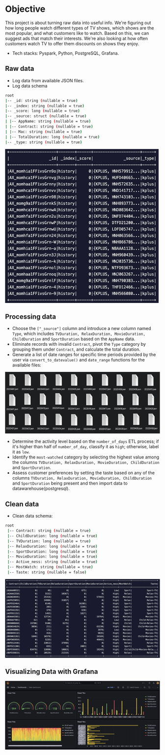 # **Objective**

This project is about turning raw data into useful info. We're figuring out how long people watch different types of TV shows, which shows are the most popular, and what customers like to watch. Based on this, we can suggest ads that match their interests. We're also looking at how often customers watch TV to offer them discounts on shows they enjoy.

- Tech stacks: Pyspark, Python, PostgreSQL, Grafana.

## **Raw data**

- Log data from available JSON files.
- Log data schema

```sh
root
|-- _id: string (nullable = true)
|-- _index: string (nullable = true)
|-- _score: long (nullable = true)
|-- _source: struct (nullable = true)
| |-- AppName: string (nullable = true)
| |-- Contract: string (nullable = true)
| |-- Mac: string (nullable = true)
| |-- TotalDuration: long (nullable = true)
|-- _type: string (nullable = true)
```

<img src="https://github.com/taoxintuyenbo/travinhese/blob/main/assets/logdata.png?raw=true" alt="Alt text" width="500" height="500">

## **Processing data**

- Choose the `["_source"]` column and introduce a new column named `Type`, which includes `TVDuration, RelaxDuration, MovieDuration, ChildDuration` and `SportDuration` based on the `AppName` data.
- Eliminate records with invalid `Contract`, pivot the `Type` category by grouping them under `Contract`, and calculate the total duration.
- Generate a list of date ranges for specific time periods provided by the user via `convert_to_datevalue()` and `date_range` functions for the available files:

<img src="https://github.com/taoxintuyenbo/travinhese/blob/main/assets/file.png?raw=true" alt="Alt text" width="700" height="200">

- Determine the activity level based on the `number_of_days` ETL process; if it's higher than half of `number_of_day`, classify it as `high`; otherwise, label it as `low`.
- Identify the `most-watched` category by selecting the highest value among the columns `TVDuration, RelaxDuration, MovieDuration, ChildDuration` and `SportDuration`.
- Assess customer preferences by setting the taste based on any of the columns `TVDuration, RelaxDuration, MovieDuration, ChildDuration` and `SportDuration` being present and then import data to datawarehouse(postgresql).

## **Clean data**

- Clean data schema:

```sh
root
 |-- Contract: string (nullable = true)
 |-- ChildDuration: long (nullable = true)
 |-- TVDuration: long (nullable = true)
 |-- RelaxDuration: long (nullable = true)
 |-- SportDuration: long (nullable = true)
 |-- MovieDuration: long (nullable = true)
 |-- Active_ness: string (nullable = true)
 |-- MostWatch: string (nullable = true)
 |-- Taste: string (nullable = false)
```

![clean_data](https://github.com/taoxintuyenbo/travinhese/blob/main/assets/cleandata.png?raw=true)

## **Visualizing Data with Grafana**

![visualize_grafana](https://github.com/taoxintuyenbo/travinhese/blob/main/assets/visualizegrafana.png?raw=true)

